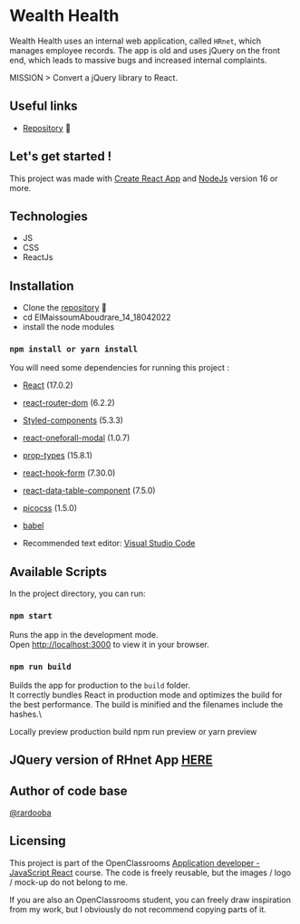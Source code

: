 # Wealth Health

Wealth Health uses an internal web application, called `HRnet`, which manages employee records. The app is old and uses jQuery on the front end, which leads to massive bugs and increased internal complaints.

MISSION > Convert a jQuery library to React.

## Useful links

- [Repository](https://github.com/rardooba/ElMaissoumAboudrare_14_18042022.git) 📖

## Let's get started !

This project was made with [Create React App](https://github.com/facebook/create-react-app) and [NodeJs](https://nodejs.org/en/) version 16 or more.

## Technologies
- JS
- CSS
- ReactJs

## Installation

- Clone the [repository](https://github.com/rardooba/ElMaissoumAboudrare_14_18042022.git) 📖
- cd ElMaissoumAboudrare_14_18042022
- install the node modules

### `npm install or yarn install`

You will need some dependencies for running this project :

- [React](https://fr.reactjs.org/) (17.0.2)
- [react-router-dom](https://reactrouter.com/web/guides/quick-start) (6.2.2)
- [Styled-components](https://styled-components.com/) (5.3.3)
- [react-oneforall-modal](https://www.npmjs.com/package/react-oneforall-modal) (1.0.7)
- [prop-types](https://www.npmjs.com/package/prop-types) (15.8.1)
- [react-hook-form](https://react-hook-form.com/) (7.30.0)
- [react-data-table-component](https://github.com/jbetancur/react-data-table-component) (7.5.0)
- [picocss](https://picocss.com/) (1.5.0)
- [babel](https://babeljs.io/)

- Recommended text editor: [Visual Studio Code](https://code.visualstudio.com/)

## Available Scripts

In the project directory, you can run:

### `npm start`

Runs the app in the development mode.\
Open [http://localhost:3000](http://localhost:3000) to view it in your browser.

### `npm run build`

Builds the app for production to the `build` folder.\
It correctly bundles React in production mode and optimizes the build for the best performance.
The build is minified and the filenames include the hashes.\

Locally preview production build
npm run preview or yarn preview

## JQuery version of RHnet App [HERE](https://github.com/OpenClassrooms-Student-Center/P12_Front-end)

## Author of code base

[@rardooba](https://github.com/rardooba) 

## Licensing

This project is part of the OpenClassrooms [Application developer - JavaScript React](https://openclassrooms.com/fr/paths/516-developpeur-dapplication-javascript-react) course. The code is freely reusable, but the images / logo / mock-up do not belong to me.

If you are also an OpenClassrooms student, you can freely draw inspiration from my work, but I obviously do not recommend copying parts of it.